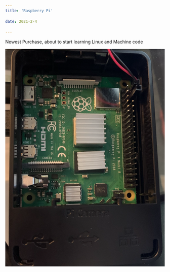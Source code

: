 ```yaml
---
title: 'Raspberry Pi'

date: 2021-2-4

---
```


Newest Purchase, about to start learning Linux and Machine code

![inserting an Image](/images/raspberry.jpg)


